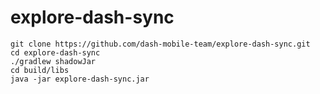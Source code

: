 # explore-dash-sync
```
git clone https://github.com/dash-mobile-team/explore-dash-sync.git
cd explore-dash-sync
./gradlew shadowJar
cd build/libs
java -jar explore-dash-sync.jar
```
